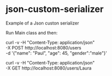 # json-custom-serializer
Example of a Json custon serializer

Run Main class and then:

curl -v -H "Content-Type: application/json" \
   -X POST http://localhost:8080/users \
   -d '{"name": "Paul", "age": 45, "gender":"male"}'

curl -v -H "Content-Type: application/json" \
   -X GET http://localhost:8080/users/Laura

